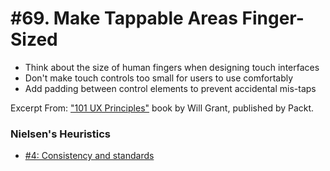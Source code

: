 # #69. Make Tappable Areas Finger-Sized
-  Think about the size of human fingers when designing touch interfaces
-  Don't make touch controls too small for users to use comfortably
-  Add padding between control elements to prevent accidental mis-taps

Excerpt From: ["101 UX Principles"](https://www.packtpub.com/web-development/101-ux-principles) book by Will Grant, published by Packt.

### Nielsen's Heuristics
- [#4: Consistency and standards](https://github.com/fullcircle23/fullcircle23.github.io/blob/master/2020/ui-ux/ui-ux-principles-and-best-practices.md#4-consistency-and-standards)
